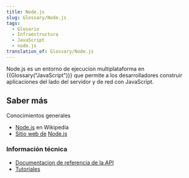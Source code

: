 ```yaml
---
title: Node.js
slug: Glossary/Node.js
tags:
  - Glosario
  - Infraestructura
  - JavaScript
  - node.js
translation_of: Glossary/Node.js
---
```


Node.js es un entorno de ejecucion multiplataforma en {{Glossary("JavaScript")}} que permite a los desarrolladores construir aplicaciones del lado del servidor y de red con JavaScript.

## Saber más

Conocimientos generales

- [Node.js](https://es.wikipedia.org/wiki/Node.js) en Wikipedia
- [Sitio web de](https://nodejs.org/) [Node.js](https://nodejs.org/)

### Información técnica

- [Documentacion de referencia de la API](https://nodejs.org/api/)
- [Tutoriales](https://nodejs.org/documentation/tutorials/)
